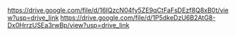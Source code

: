https://drive.google.com/file/d/16IQzcN04fy5ZE9qCtFaFsDEzf8Q8xB0t/view?usp=drive_link
https://drive.google.com/file/d/1P5dkeDzU6B2AtG8-Dx0HrrzUSEa3rwBp/view?usp=drive_link
